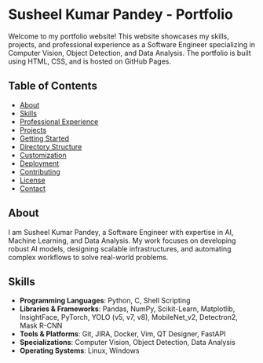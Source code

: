 # Susheel Kumar Pandey - Portfolio

Welcome to my portfolio website! This website showcases my skills, projects, and professional experience as a Software Engineer specializing in Computer Vision, Object Detection, and Data Analysis. The portfolio is built using HTML, CSS, and is hosted on GitHub Pages.

## Table of Contents

- [About](#about)
- [Skills](#skills)
- [Professional Experience](#professional-experience)
- [Projects](#projects)
- [Getting Started](#getting-started)
- [Directory Structure](#directory-structure)
- [Customization](#customization)
- [Deployment](#deployment)
- [Contributing](#contributing)
- [License](#license)
- [Contact](#contact)

## About

I am Susheel Kumar Pandey, a Software Engineer with expertise in AI, Machine Learning, and Data Analysis. My work focuses on developing robust AI models, designing scalable infrastructures, and automating complex workflows to solve real-world problems.

## Skills

- **Programming Languages**: Python, C, Shell Scripting  
- **Libraries & Frameworks**: Pandas, NumPy, Scikit-Learn, Matplotlib, InsightFace, PyTorch, YOLO (v5, v7, v8), MobileNet_v2, Detectron2, Mask R-CNN  
- **Tools & Platforms**: Git, JIRA, Docker, Vim, QT Designer, FastAPI  
- **Specializations**: Computer Vision, Object Detection, Data Analysis  
- **Operating Systems**: Linux, Windows  

